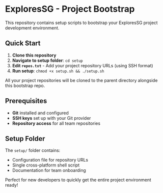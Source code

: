 # ExploresSG - Project Bootstrap

This repository contains setup scripts to bootstrap your ExploresSG project development environment.

## Quick Start

1. **Clone this repository**
2. **Navigate to setup folder**: `cd setup`
3. **Edit `repos.txt`** - Add your project repository URLs (using SSH format)
4. **Run setup**: `chmod +x setup.sh && ./setup.sh`

All your project repositories will be cloned to the parent directory alongside this bootstrap repo.

## Prerequisites

- **Git** installed and configured
- **SSH keys** set up with your Git provider
- **Repository access** for all team repositories

## Setup Folder

The `setup/` folder contains:

- Configuration file for repository URLs
- Single cross-platform shell script
- Documentation for team onboarding

Perfect for new developers to quickly get the entire project environment ready!
